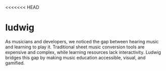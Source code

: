 <<<<<<< HEAD
# ludwig
As musicians and developers, we noticed the gap between hearing music and learning to play it. Traditional sheet music conversion tools are expensive and complex, while learning resources lack interactivity. Ludwig bridges this gap by making music education accessible, visual, and gamified.